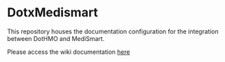 # DotxMedismart
This repository houses the documentation configuration for the integration between DotHMO and MediSmart. 

Please access the wiki documentation [here](https://github.com/Dotpay-Africa/DotxMedismart/wiki)
